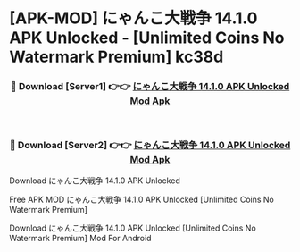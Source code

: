# [APK-MOD] にゃんこ大戦争 14.1.0 APK Unlocked - [Unlimited Coins No Watermark Premium] kc38d



<div align="center">
<h3>🔴 Download [Server1] 👉👉 <a href="https://momento.my/?title=にゃんこ大戦争_14.1.0_APK_Unlocked">にゃんこ大戦争 14.1.0 APK Unlocked Mod Apk</a></h3><br>

<h3>🔴 Download [Server2] 👉👉 <a href="https://momento.my/?title=にゃんこ大戦争_14.1.0_APK_Unlocked">にゃんこ大戦争 14.1.0 APK Unlocked Mod Apk</a></h3>
</div>



Download にゃんこ大戦争 14.1.0 APK Unlocked 

Free APK MOD にゃんこ大戦争 14.1.0 APK Unlocked [Unlimited Coins No Watermark Premium]

Download にゃんこ大戦争 14.1.0 APK Unlocked [Unlimited Coins No Watermark Premium] Mod For Android
